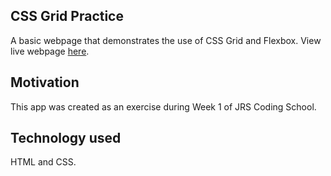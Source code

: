 ## CSS Grid Practice
A basic webpage that demonstrates the use of CSS Grid and Flexbox. View live webpage [here](https://annacate.github.io/css-grid-practice/).

## Motivation
This app was created as an exercise during Week 1 of JRS Coding School.

## Technology used
HTML and CSS.